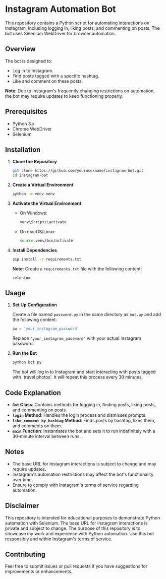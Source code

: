 # Instagram Automation Bot

This repository contains a Python script for automating interactions on Instagram, including logging in, liking posts, and commenting on posts. The bot uses Selenium WebDriver for browser automation. 

## Overview

The bot is designed to:
- Log in to Instagram.
- Find posts tagged with a specific hashtag.
- Like and comment on these posts.

**Note**: Due to Instagram's frequently changing restrictions on automation, the bot may require updates to keep functioning properly.

## Prerequisites

- Python 3.x
- Chrome WebDriver
- Selenium

## Installation

1. **Clone the Repository**

    ```bash
    git clone https://github.com/yourusername/instagram-bot.git
    cd instagram-bot
    ```

2. **Create a Virtual Environment**

    ```bash
    python -m venv venv
    ```

3. **Activate the Virtual Environment**

    - On Windows:

        ```bash
        venv\Scripts\activate
        ```

    - On macOS/Linux:

        ```bash
        source venv/bin/activate
        ```

4. **Install Dependencies**

    ```bash
    pip install -r requirements.txt
    ```

    **Note**: Create a `requirements.txt` file with the following content:

    ```
    selenium
    ```

## Usage

1. **Set Up Configuration**

    Create a file named `password.py` in the same directory as `bot.py` and add the following content:

    ```python
    pw = 'your_instagram_password'
    ```

    Replace `'your_instagram_password'` with your actual Instagram password.

2. **Run the Bot**

    ```bash
    python bot.py
    ```

    The bot will log in to Instagram and start interacting with posts tagged with 'travel photos'. It will repeat this process every 30 minutes.

## Code Explanation

- **`Bot` Class**: Contains methods for logging in, finding posts, liking posts, and commenting on posts.
- **`login` Method**: Handles the login process and dismisses prompts.
- **`like_comment_by_hashtag` Method**: Finds posts by hashtag, likes them, and comments on them.
- **`main` Function**: Instantiates the bot and sets it to run indefinitely with a 30-minute interval between runs.

## Notes

- The base URL for Instagram interactions is subject to change and may require updates.
- Instagram's automation restrictions may affect the bot's functionality over time.
- Ensure to comply with Instagram's terms of service regarding automation.

## Disclaimer

This repository is intended for educational purposes to demonstrate Python automation with Selenium. The base URL for Instagram interactions is private and subject to change. The purpose of this repository is to showcase my work and experience with Python automation. Use this bot responsibly and within Instagram's terms of service.

## Contributing

Feel free to submit issues or pull requests if you have suggestions for improvements or enhancements.


